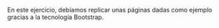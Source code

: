 En este ejercicio, debíamos replicar unas páginas dadas como ejemplo gracias a la tecnología Bootstrap.
